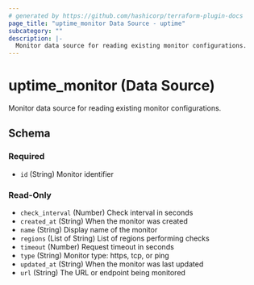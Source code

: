 ```yaml
---
# generated by https://github.com/hashicorp/terraform-plugin-docs
page_title: "uptime_monitor Data Source - uptime"
subcategory: ""
description: |-
  Monitor data source for reading existing monitor configurations.
---
```


# uptime_monitor (Data Source)

Monitor data source for reading existing monitor configurations.



<!-- schema generated by tfplugindocs -->
## Schema

### Required

- `id` (String) Monitor identifier

### Read-Only

- `check_interval` (Number) Check interval in seconds
- `created_at` (String) When the monitor was created
- `name` (String) Display name of the monitor
- `regions` (List of String) List of regions performing checks
- `timeout` (Number) Request timeout in seconds
- `type` (String) Monitor type: https, tcp, or ping
- `updated_at` (String) When the monitor was last updated
- `url` (String) The URL or endpoint being monitored
